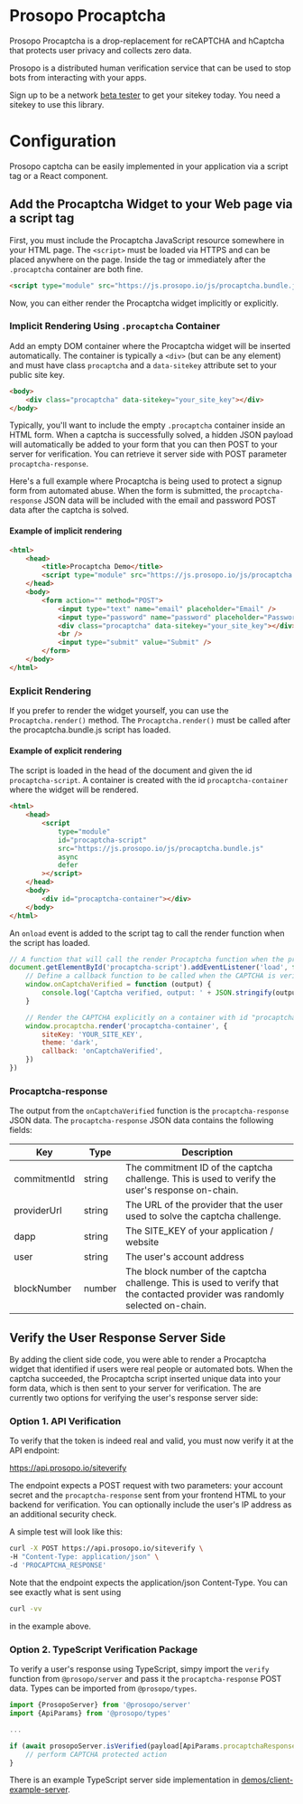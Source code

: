 # Prosopo Procaptcha

Prosopo Procaptcha is a drop-replacement for reCAPTCHA and hCaptcha that protects user privacy and collects zero data.

Prosopo is a distributed human verification service that can be used to stop bots from interacting with your apps.

Sign up to be a network [beta tester](https://prosopo.io/#signup) to get your sitekey today. You need a sitekey to use
this library.

# Configuration

Prosopo captcha can be easily implemented in your application via a script tag or a React component.

## Add the Procaptcha Widget to your Web page via a script tag

First, you must include the Procaptcha JavaScript resource somewhere in your HTML page. The `<script>` must be loaded
via HTTPS and can
be placed anywhere on the page. Inside the <head> tag or immediately after the `.procaptcha` container are both fine.

```html
<script type="module" src="https://js.prosopo.io/js/procaptcha.bundle.js" async defer></script>
```

Now, you can either render the Procaptcha widget implicitly or explicitly.

### Implicit Rendering Using `.procaptcha` Container

Add an empty DOM container where the Procaptcha widget will be inserted automatically. The container is
typically a `<div>` (but can be any element) and must have class `procaptcha` and a `data-sitekey` attribute set to your
public
site key.

```html
<body>
    <div class="procaptcha" data-sitekey="your_site_key"></div>
</body>
```

Typically, you'll want to include the empty `.procaptcha` container inside an HTML form. When a captcha is successfully
solved, a hidden JSON payload will automatically be added to your form that you can then POST to your server for
verification.
You can retrieve it server side with POST parameter `procaptcha-response`.

Here's a full example where Procaptcha is being used to protect a signup form from automated abuse. When the form is
submitted, the `procaptcha-response` JSON data will be included with the email and password POST data after the captcha
is
solved.

#### Example of implicit rendering

```html
<html>
    <head>
        <title>Procaptcha Demo</title>
        <script type="module" src="https://js.prosopo.io/js/procaptcha.bundle.js" async defer></script>
    </head>
    <body>
        <form action="" method="POST">
            <input type="text" name="email" placeholder="Email" />
            <input type="password" name="password" placeholder="Password" />
            <div class="procaptcha" data-sitekey="your_site_key"></div>
            <br />
            <input type="submit" value="Submit" />
        </form>
    </body>
</html>
```

### Explicit Rendering

If you prefer to render the widget yourself, you can use the `Procaptcha.render()` method. The `Procaptcha.render()`
must be called after the procaptcha.bundle.js script has loaded.

#### Example of explicit rendering

The script is loaded in the head of the document and given the id `procaptcha-script`. A container is created with the
id `procaptcha-container` where the widget will be rendered.

```html
<html>
    <head>
        <script
            type="module"
            id="procaptcha-script"
            src="https://js.prosopo.io/js/procaptcha.bundle.js"
            async
            defer
        ></script>
    </head>
    <body>
        <div id="procaptcha-container"></div>
    </body>
</html>
```

An `onload` event is added to the script tag to call the render function when the script has loaded.

```javascript
// A function that will call the render Procaptcha function when the procaptcha script has loaded
document.getElementById('procaptcha-script').addEventListener('load', function () {
    // Define a callback function to be called when the CAPTCHA is verified
    window.onCaptchaVerified = function (output) {
        console.log('Captcha verified, output: ' + JSON.stringify(output))
    }

    // Render the CAPTCHA explicitly on a container with id "procaptcha-container"
    window.procaptcha.render('procaptcha-container', {
        siteKey: 'YOUR_SITE_KEY',
        theme: 'dark',
        callback: 'onCaptchaVerified',
    })
})
```

### Procaptcha-response

The output from the `onCaptchaVerified` function is the `procaptcha-response` JSON data. The `procaptcha-response` JSON
data contains the following fields:

| Key          | Type   | Description                                                                                                                   |
| ------------ | ------ | ----------------------------------------------------------------------------------------------------------------------------- |
| commitmentId | string | The commitment ID of the captcha challenge. This is used to verify the user's response on-chain.                              |
| providerUrl  | string | The URL of the provider that the user used to solve the captcha challenge.                                                    |
| dapp         | string | The SITE_KEY of your application / website                                                                                    |
| user         | string | The user's account address                                                                                                    |
| blockNumber  | number | The block number of the captcha challenge. This is used to verify that the contacted provider was randomly selected on-chain. |

## Verify the User Response Server Side

By adding the client side code, you were able to render a Procaptcha widget that identified if users were real people or
automated bots. When the captcha succeeded, the Procaptcha script inserted unique data into your form data, which is
then sent to your server for verification. The are currently two options for verifying the user's response server side:

### Option 1. API Verification

To verify that the token is indeed real and valid, you must now verify it at the API endpoint:

https://api.prosopo.io/siteverify

The endpoint expects a POST request with two parameters: your account secret and the `procaptcha-response` sent from
your frontend HTML to your backend for verification. You can optionally include the user's IP address as an additional
security check.

A simple test will look like this:

```bash
curl -X POST https://api.prosopo.io/siteverify \
-H "Content-Type: application/json" \
-d 'PROCAPTCHA_RESPONSE'
```

Note that the endpoint expects the application/json Content-Type. You can see exactly what is sent
using

```bash
curl -vv
```

in the example above.

### Option 2. TypeScript Verification Package

To verify a user's response using TypeScript, simpy import the `verify` function from `@prosopo/server` and pass it
the `procaptcha-response` POST data. Types can be imported from `@prosopo/types`.

```typescript
import {ProsopoServer} from '@prosopo/server'
import {ApiParams} from '@prosopo/types'

...

if (await prosopoServer.isVerified(payload[ApiParams.procaptchaResponse])) {
    // perform CAPTCHA protected action
}
```

There is an example TypeScript server side implementation
in [demos/client-example-server](https://github.com/prosopo/captcha/tree/main/demos/client-example-server).
